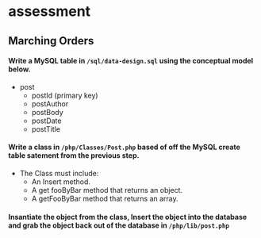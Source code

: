 # assessment  
## Marching Orders
#### Write a MySQL table in `/sql/data-design.sql` using the conceptual model below.
* post
  * postId (primary key)
  * postAuthor 
  * postBody
  * postDate
  * postTitle
#### Write a class in `/php/Classes/Post.php`  based of off the MySQL create table satement from the previous step.
  * The Class must include:
    * An Insert method.
    * A get fooByBar method that returns an object.
    * A getFooByBar method that returns an array.
#### Insantiate the object from the class, Insert the object into the database and grab the object back out of the database in `/php/lib/post.php` 
 
